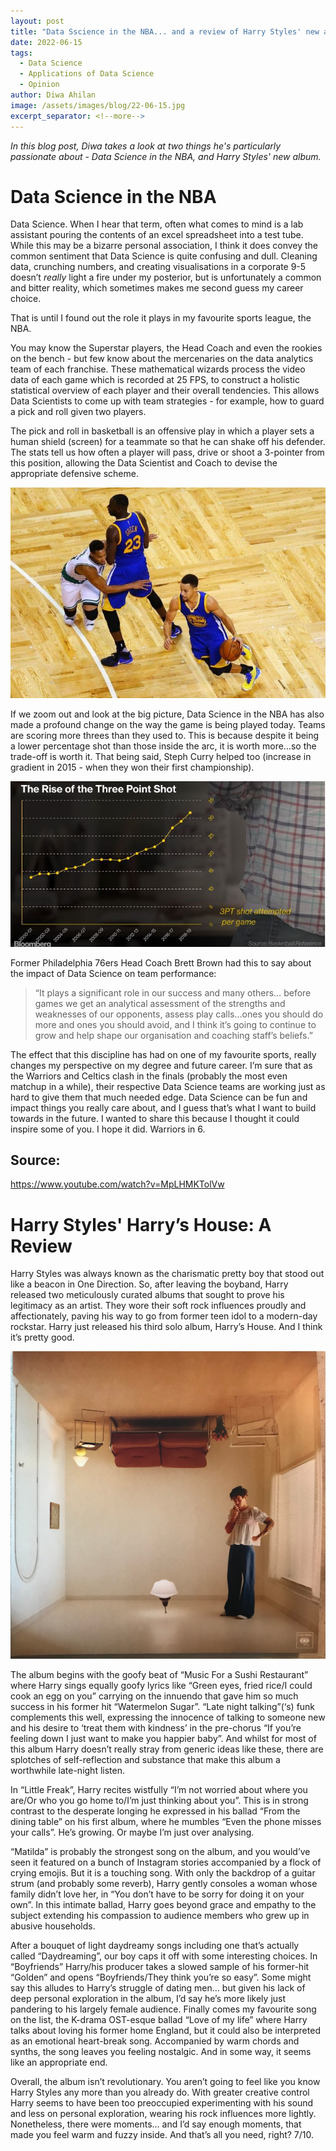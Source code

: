 ```yaml
---
layout: post
title: "Data Sscience in the NBA... and a review of Harry Styles' new album"
date: 2022-06-15
tags:
  - Data Science
  - Applications of Data Science
  - Opinion
author: Diwa Ahilan
image: /assets/images/blog/22-06-15.jpg
excerpt_separator: <!--more-->
---
```


_In this blog post, Diwa takes a look at two things he's particularly passionate about - Data Science in the NBA, and Harry Styles' new album._

<!--more-->

# Data Science in the NBA

Data Science. When I hear that term, often what comes to mind is a lab assistant pouring the contents of an excel spreadsheet into a test tube. While this may be a bizarre personal
association, I think it does convey the common sentiment that Data Science is quite confusing and dull. Cleaning data, crunching numbers, and creating visualisations in a corporate
9-5 doesn’t _really_ light a fire under my posterior, but is unfortunately a common and bitter reality, which sometimes makes me second guess my career choice.

That is until I found out the role it plays in my favourite sports league, the NBA.

You may know the Superstar players, the Head Coach and even the rookies on the bench - but few know about the mercenaries on the data analytics team of each franchise. These
mathematical wizards process the video data of each game which is recorded at 25 FPS, to construct a holistic statistical overview of each player and their overall tendencies. This
allows Data Scientists to come up with team strategies - for example, how to guard a pick and roll given two players.

The pick and roll in basketball is an offensive play in which a player sets a human shield (screen) for a teammate so that he can shake off his defender. The stats tell us how often a
player will pass, drive or shoot a 3-pointer from this position, allowing the Data Scientist and Coach to devise the appropriate defensive scheme.

![Pick and Roll](/assets/images/blog/22-06-15-fig1.jpg)

If we zoom out and look at the big picture, Data Science in the NBA has also made a profound change on the way the game is being played today. Teams are scoring more threes than they
used to. This is because despite it being a lower percentage shot than those inside the arc, it is worth more…so the trade-off is worth it. That being said, Steph Curry helped too
(increase in gradient in 2015 - when they won their first championship).

![Rise of the Three Point Shot](/assets/images/blog/22-06-15-fig2.JPG)

Former Philadelphia 76ers Head Coach Brett Brown had this to say about the impact of Data Science on team performance:

> “It plays a significant role in our success and many others…
> before games we get an analytical assessment of the strengths and weaknesses of our opponents, assess play calls…ones you should do more and ones you should avoid, and I think it’s
> going to continue to grow and help shape our organisation and coaching staff’s beliefs.”

The effect that this discipline has had on one of my favourite sports, really changes my perspective on my degree and future career. I’m sure that as the Warriors and Celtics clash in
the finals (probably the most even matchup in a while), their respective Data Science teams are working just as hard to give them that much needed edge. Data Science can be fun and
impact things you really care about, and I guess that’s what I want to build towards in the future. I wanted to share this because I thought it could inspire some of you. I hope it
did. Warriors in 6.

## Source:

https://www.youtube.com/watch?v=MpLHMKTolVw

# Harry Styles' Harry’s House: A Review

Harry Styles was always known as the charismatic pretty boy that stood out like a beacon in One Direction. So, after leaving the boyband, Harry released two meticulously curated albums that sought to prove his legitimacy as an artist. They wore their soft rock influences proudly and affectionately, paving his way to go from former teen idol to a modern-day rockstar. Harry just released his third solo album, Harry’s House. And I think it’s pretty good.

![Harry's House Album Cover](/assets/images/blog/22-06-15-fig3.jpg)

The album begins with the goofy beat of “Music For a Sushi Restaurant” where Harry sings equally goofy lyrics like “Green eyes, fried rice/I could cook an egg on you” carrying on the innuendo that gave him so much success in his former hit “Watermelon Sugar”. “Late night talking”(‘s) funk complements this well, expressing the innocence of talking to someone new and his desire to ‘treat them with kindness’ in the pre-chorus “If you’re feeling down I just want to make you happier baby”. And whilst for most of this album Harry doesn’t really stray from generic ideas like these, there are splotches of self-reflection and substance that make this album a worthwhile late-night listen.

In “Little Freak”, Harry recites wistfully “I’m not worried about where you are/Or who you go home to/I’m just thinking about you”. This is in strong contrast to the desperate longing he expressed in his ballad “From the dining table” on his first album, where he mumbles “Even the phone misses your calls”. He’s growing. Or maybe I’m just over analysing.

“Matilda” is probably the strongest song on the album, and you would’ve seen it featured on a bunch of Instagram stories accompanied by a flock of crying emojis. But it is a touching song. With only the backdrop of a guitar strum (and probably some reverb), Harry gently consoles a woman whose family didn’t love her, in “You don’t have to be sorry for doing it on your own”. In this intimate ballad, Harry goes beyond grace and empathy to the subject extending his compassion to audience members who grew up in abusive households.

After a bouquet of light daydreamy songs including one that’s actually called “Daydreaming”, our boy caps it off with some interesting choices. In “Boyfriends” Harry/his producer takes a slowed sample of his former-hit “Golden” and opens “Boyfriends/They think you’re so easy”. Some might say this alludes to Harry’s struggle of dating men… but given his lack of deep personal exploration in the album, I’d say he’s more likely just pandering to his largely female audience. Finally comes my favourite song on the list, the K-drama OST-esque ballad “Love of my life” where Harry talks about loving his former home England, but it could also be interpreted as an emotional heart-break song. Accompanied by warm chords and synths, the song leaves you feeling nostalgic. And in some way, it seems like an appropriate end.

Overall, the album isn’t revolutionary. You aren’t going to feel like you know Harry Styles any more than you already do. With greater creative control Harry seems to have been too preoccupied experimenting with his sound and less on personal exploration, wearing his rock influences more lightly. Nonetheless, there were moments… and I’d say enough moments, that made you feel warm and fuzzy inside. And that’s all you need, right? 7/10.
